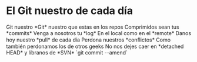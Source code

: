 <h1>El Git nuestro de cada día</h1>
Git nuestro
*Git* nuestro que estas en los repos
Comprimidos sean tus *commits*
Venga a nosotros tu *log*
En el local como en el *remote*
Danos hoy nuestro *pull* de cada día
Perdona nuestros *conﬂictos*
Como también perdonamos los de otros geeks
No nos dejes caer en *detached HEAD*
y líbranos de *SVN*
`git commit --amend`
